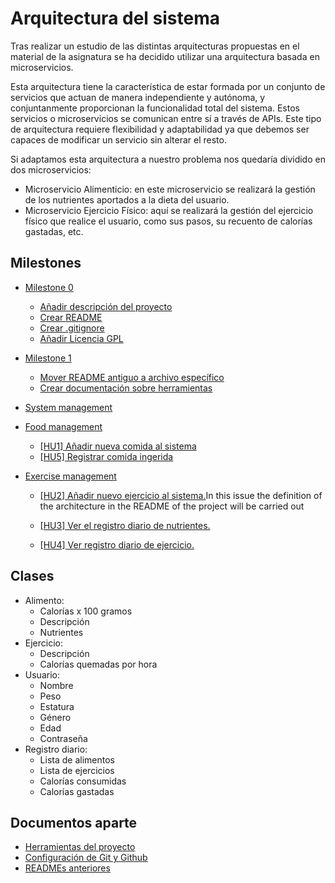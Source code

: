 # Arquitectura del sistema

Tras realizar un estudio de las distintas arquitecturas propuestas en el material de la asignatura se ha decidido utilizar una arquitectura basada en microservicios.

Esta arquitectura tiene la característica de estar formada por un conjunto de servicios que actuan de manera independiente y autónoma, y conjuntanmente proporcionan la funcionalidad total del sistema. Estos servicios o microservicios se comunican entre sí a través de APIs. Este tipo de arquitectura requiere flexibilidad y adaptabilidad ya que debemos ser capaces de modificar un servicio sin alterar el resto.

Si adaptamos esta arquitectura a nuestro problema nos quedaría dividido en dos microservicios:

- Microservicio Alimenticio: en este microservicio se realizará la gestión de los nutrientes aportados a la dieta del usuario.
- Microservicio Ejercicio Físico: aquí se realizará la gestión del ejercicio físico que realice el usuario, como sus pasos, su recuento de calorías gastadas, etc.


## Milestones

- [Milestone 0](https://github.com/antoniosp7/Proyecto-CC/milestone/1)
  - [Añadir descripción del proyecto](https://github.com/antoniosp7/Proyecto-CC/issues/4)
  - [Crear README](https://github.com/antoniosp7/Proyecto-CC/issues/3)
  - [Crear .gitignore](https://github.com/antoniosp7/Proyecto-CC/issues/1)
  - [Añadir Licencia GPL](https://github.com/antoniosp7/Proyecto-CC/issues/2)
  
- [Milestone 1](https://github.com/antoniosp7/Proyecto-CC/milestone/2)
  - [Mover README antiguo a archivo específico](https://github.com/antoniosp7/Proyecto-CC/issues/6)
  - [Crear documentación sobre herramientas](https://github.com/antoniosp7/Proyecto-CC/issues/12)
  
- [System management](https://github.com/antoniosp7/Proyecto-CC/milestone/5)
  
  
- [Food management](https://github.com/antoniosp7/Proyecto-CC/milestone/3)
  - [[HU1] Añadir nueva comida al sistema](https://github.com/antoniosp7/Proyecto-CC/issues/7)
  - [[HU5] Registrar comida ingerida](https://github.com/antoniosp7/Proyecto-CC/issues/11)
 
- [Exercise management](https://github.com/antoniosp7/Proyecto-CC/milestone/4)
  - [[HU2] Añadir nuevo ejercicio al sistema.](https://github.com/antoniosp7/Proyecto-CC/issues/8)In this issue the definition of the architecture in the README of the project will be carried out

  - [[HU3] Ver el registro diario de nutrientes.](https://github.com/antoniosp7/Proyecto-CC/issues/9)

  - [[HU4] Ver registro diario de ejercicio.](https://github.com/antoniosp7/Proyecto-CC/issues/10)
  


## Clases

 - Alimento:
    - Calorías x 100 gramos
    - Descripción
    - Nutrientes
 - Ejercicio:
   - Descripción
   - Calorías quemadas por hora
 - Usuario:
   - Nombre
   - Peso
   - Estatura
   - Género
   - Edad
   - Contraseña
  - Registro diario:
    - Lista de alimentos
    - Lista de ejercicios
    - Calorías consumidas
    - Calorías gastadas

  ## Documentos aparte

  - [Herramientas del proyecto]()
  - [Configuración de Git y Github]()
  - [READMEs anteriores]()
  
